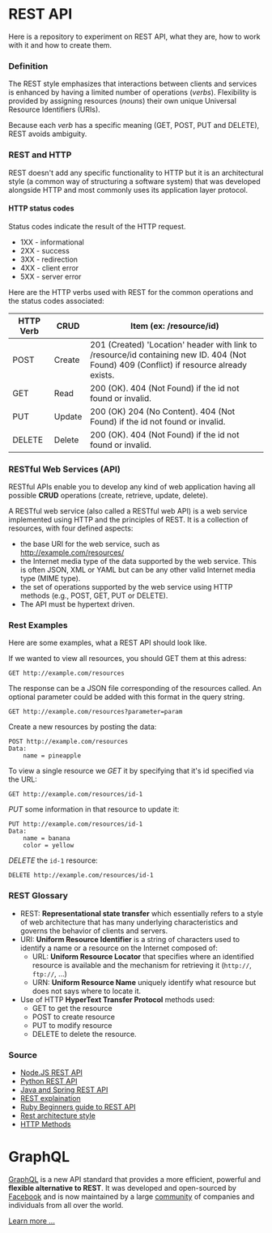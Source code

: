 # REST API

Here is a repository to experiment on REST API, what they are, how to work with it and how to create them.

### Definition

The REST style emphasizes that interactions between clients and services is enhanced by having a limited number of operations (*verbs*). 
Flexibility is provided by assigning resources (*nouns*) their own unique Universal Resource Identifiers (URIs). 

Because each *verb* has a specific meaning (GET, POST, PUT and DELETE), REST avoids ambiguity.

### REST and HTTP

REST doesn't add any specific functionality to HTTP but it is an architectural style (a common way of structuring a software system) that was developed alongside HTTP and most commonly uses its application layer protocol.

#### HTTP status codes

Status codes indicate the result of the HTTP request.

- 1XX - informational
- 2XX - success
- 3XX - redirection
- 4XX - client error
- 5XX - server error

Here are the HTTP verbs used with REST for the common operations and the status codes associated:

| HTTP Verb | CRUD   | Item (ex: /resource/id)                                                                                                                 |
|-----------|--------|-----------------------------------------------------------------------------------------------------------------------------------------|
| POST      | Create | 201 (Created) 'Location' header with link to /resource/id containing new ID. 404 (Not Found) 409 (Conflict) if resource already exists. |
| GET       | Read   | 200 (OK). 404 (Not Found) if the id not found or invalid.                                                                               |
| PUT       | Update | 200 (OK) 204 (No Content). 404 (Not Found) if the id not found or invalid.                                                              |
| DELETE    | Delete | 200 (OK). 404 (Not Found) if the id not found or invalid.                                                                               |

### RESTful Web Services (API)

RESTful APIs enable you to develop any kind of web application having all possible **CRUD** operations (create, retrieve, update, delete).

A RESTful web service (also called a RESTful web API) is a web service implemented using HTTP and the principles of REST. 
It is a collection of resources, with four defined aspects:

- the base URI for the web service, such as http://example.com/resources/
- the Internet media type of the data supported by the web service. This is often JSON, XML or YAML but can be any other valid Internet media type (MIME type).
- the set of operations supported by the web service using HTTP methods (e.g., POST, GET, PUT or DELETE).
- The API must be hypertext driven.


### Rest Examples

Here are some examples, what a REST API should look like.

If we wanted to view all resources, you should GET them at this adress:

	GET http://example.com/resources

The response can be a JSON file corresponding of the resources called. An optional parameter could be added with this format in the query string.

	GET http://example.com/resources?parameter=param

Create a new resources by posting the data:

    POST http://example.com/resources
    Data:
    	name = pineapple

To view a single resource we *GET* it by specifying that it's id specified via the URL:

	GET http://example.com/resources/id-1

*PUT* some information in that resource to update it:
    
    PUT http://example.com/resources/id-1
    Data:
    	name = banana
    	color = yellow

*DELETE* the `id-1` resource:

	DELETE http://example.com/resources/id-1


### REST Glossary

- REST: **Representational state transfer** which essentially refers to a style of web architecture that has many underlying characteristics and governs the behavior of clients and servers.
- URI: **Uniform Resource Identifier** is a string of characters used to identify a name or a resource on the Internet composed of:
	- URL: **Uniform Resource Locator** that specifies where an identified resource is available and the mechanism for retrieving it (`http://`, `ftp://`, ...)
	- URN: **Uniform Resource Name** uniquely identify what resource but does not says where to locate it. 
- Use of HTTP **HyperText Transfer Protocol** methods used:
	- GET to get the resource
    - POST to create resource
    - PUT to modify resource
    - DELETE to delete the resource.

### Source

- [Node.JS REST API](https://www.codementor.io/olatundegaruba/nodejs-restful-apis-in-10-minutes-q0sgsfhbd)
- [Python REST API](https://www.codementor.io/sagaragarwal94/building-a-basic-restful-api-in-python-58k02xsiq)
- [Java and Spring REST API](https://spring.io/guides/gs/rest-service/)
- [REST explaination](https://spring.io/understanding/REST)
- [Ruby Beginners guide to REST API](http://www.andrewhavens.com/posts/20/beginners-guide-to-creating-a-rest-api/)
- [Rest architecture style](http://www.ics.uci.edu/~fielding/pubs/dissertation/rest_arch_style.htm)
- [HTTP Methods](http://restfulapi.net/http-methods/)



# GraphQL

[GraphQL](http://graphql.org/) is a new API standard that provides a more efficient, powerful and **flexible alternative to REST**. It was developed and open-sourced by [Facebook](https://facebook.github.io/react/blog/2015/02/20/introducing-relay-and-graphql.html) and is now maintained by a large [community](http://graphql.org/community/) of companies and individuals from all over the world.

[Learn more ...](https://www.howtographql.com/basics/0-introduction/)
